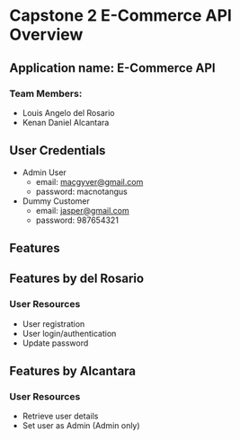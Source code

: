# Capstone 2 E-Commerce API Overview

## Application name: E-Commerce API

### Team Members:
* Louis Angelo del Rosario
* Kenan Daniel Alcantara

## User Credentials
* Admin User
  * email: macgyver@gmail.com
  * password: macnotangus
* Dummy Customer
  * email: jasper@gmail.com
  * password: 987654321

## Features
## Features by del Rosario
### User Resources
* User registration
* User login/authentication
* Update password
## Features by Alcantara
### User Resources
* Retrieve user details
* Set user as Admin (Admin only)